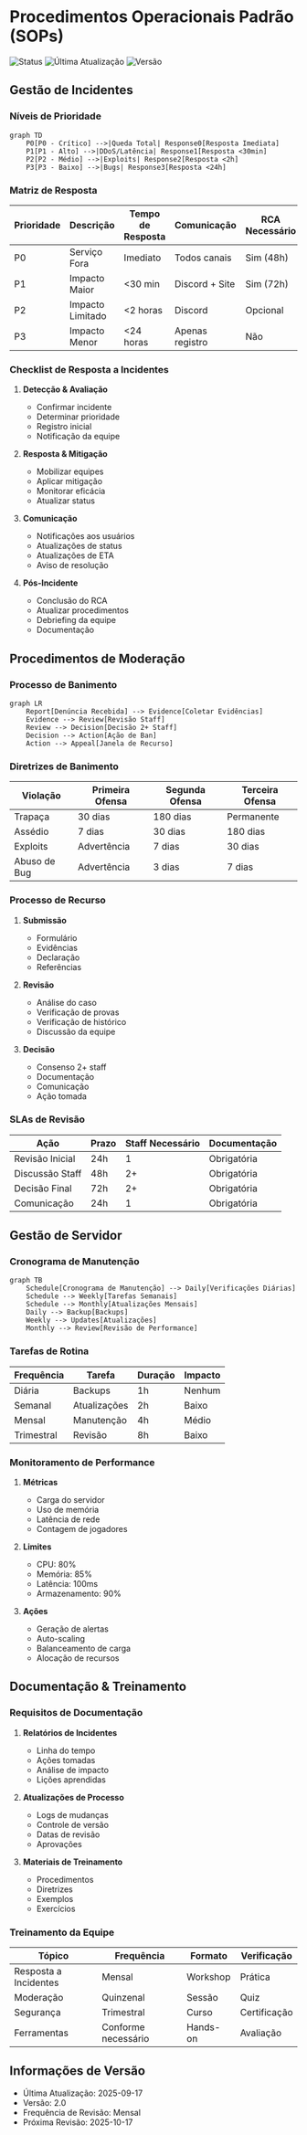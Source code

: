 # Procedimentos Operacionais Padrão (SOPs)

![Status](https://img.shields.io/badge/status-oficial-brightgreen)
![Última Atualização](https://img.shields.io/badge/última_atualização-2025--09--17-informational)
![Versão](https://img.shields.io/badge/versão-2.0-blue)

## Gestão de Incidentes

### Níveis de Prioridade
```mermaid
graph TD
    P0[P0 - Crítico] -->|Queda Total| Response0[Resposta Imediata]
    P1[P1 - Alto] -->|DDoS/Latência| Response1[Resposta <30min]
    P2[P2 - Médio] -->|Exploits| Response2[Resposta <2h]
    P3[P3 - Baixo] -->|Bugs| Response3[Resposta <24h]
```

### Matriz de Resposta
| Prioridade | Descrição | Tempo de Resposta | Comunicação | RCA Necessário |
|------------|-----------|-------------------|-------------|----------------|
| P0 | Serviço Fora | Imediato | Todos canais | Sim (48h) |
| P1 | Impacto Maior | <30 min | Discord + Site | Sim (72h) |
| P2 | Impacto Limitado | <2 horas | Discord | Opcional |
| P3 | Impacto Menor | <24 horas | Apenas registro | Não |

### Checklist de Resposta a Incidentes
1. **Detecção & Avaliação**
   - Confirmar incidente
   - Determinar prioridade
   - Registro inicial
   - Notificação da equipe

2. **Resposta & Mitigação**
   - Mobilizar equipes
   - Aplicar mitigação
   - Monitorar eficácia
   - Atualizar status

3. **Comunicação**
   - Notificações aos usuários
   - Atualizações de status
   - Atualizações de ETA
   - Aviso de resolução

4. **Pós-Incidente**
   - Conclusão do RCA
   - Atualizar procedimentos
   - Debriefing da equipe
   - Documentação

## Procedimentos de Moderação

### Processo de Banimento
```mermaid
graph LR
    Report[Denúncia Recebida] --> Evidence[Coletar Evidências]
    Evidence --> Review[Revisão Staff]
    Review --> Decision[Decisão 2+ Staff]
    Decision --> Action[Ação de Ban]
    Action --> Appeal[Janela de Recurso]
```

### Diretrizes de Banimento
| Violação | Primeira Ofensa | Segunda Ofensa | Terceira Ofensa |
|----------|-----------------|----------------|------------------|
| Trapaça | 30 dias | 180 dias | Permanente |
| Assédio | 7 dias | 30 dias | 180 dias |
| Exploits | Advertência | 7 dias | 30 dias |
| Abuso de Bug | Advertência | 3 dias | 7 dias |

### Processo de Recurso
1. **Submissão**
   - Formulário
   - Evidências
   - Declaração
   - Referências

2. **Revisão**
   - Análise do caso
   - Verificação de provas
   - Verificação de histórico
   - Discussão da equipe

3. **Decisão**
   - Consenso 2+ staff
   - Documentação
   - Comunicação
   - Ação tomada

### SLAs de Revisão
| Ação | Prazo | Staff Necessário | Documentação |
|------|-------|------------------|--------------|
| Revisão Inicial | 24h | 1 | Obrigatória |
| Discussão Staff | 48h | 2+ | Obrigatória |
| Decisão Final | 72h | 2+ | Obrigatória |
| Comunicação | 24h | 1 | Obrigatória |

## Gestão de Servidor

### Cronograma de Manutenção
```mermaid
graph TB
    Schedule[Cronograma de Manutenção] --> Daily[Verificações Diárias]
    Schedule --> Weekly[Tarefas Semanais]
    Schedule --> Monthly[Atualizações Mensais]
    Daily --> Backup[Backups]
    Weekly --> Updates[Atualizações]
    Monthly --> Review[Revisão de Performance]
```

### Tarefas de Rotina
| Frequência | Tarefa | Duração | Impacto |
|------------|--------|----------|---------|
| Diária | Backups | 1h | Nenhum |
| Semanal | Atualizações | 2h | Baixo |
| Mensal | Manutenção | 4h | Médio |
| Trimestral | Revisão | 8h | Baixo |

### Monitoramento de Performance
1. **Métricas**
   - Carga do servidor
   - Uso de memória
   - Latência de rede
   - Contagem de jogadores

2. **Limites**
   - CPU: 80%
   - Memória: 85%
   - Latência: 100ms
   - Armazenamento: 90%

3. **Ações**
   - Geração de alertas
   - Auto-scaling
   - Balanceamento de carga
   - Alocação de recursos

## Documentação & Treinamento

### Requisitos de Documentação
1. **Relatórios de Incidentes**
   - Linha do tempo
   - Ações tomadas
   - Análise de impacto
   - Lições aprendidas

2. **Atualizações de Processo**
   - Logs de mudanças
   - Controle de versão
   - Datas de revisão
   - Aprovações

3. **Materiais de Treinamento**
   - Procedimentos
   - Diretrizes
   - Exemplos
   - Exercícios

### Treinamento da Equipe
| Tópico | Frequência | Formato | Verificação |
|--------|------------|---------|-------------|
| Resposta a Incidentes | Mensal | Workshop | Prática |
| Moderação | Quinzenal | Sessão | Quiz |
| Segurança | Trimestral | Curso | Certificação |
| Ferramentas | Conforme necessário | Hands-on | Avaliação |

## Informações de Versão
- Última Atualização: 2025-09-17
- Versão: 2.0
- Frequência de Revisão: Mensal
- Próxima Revisão: 2025-10-17
